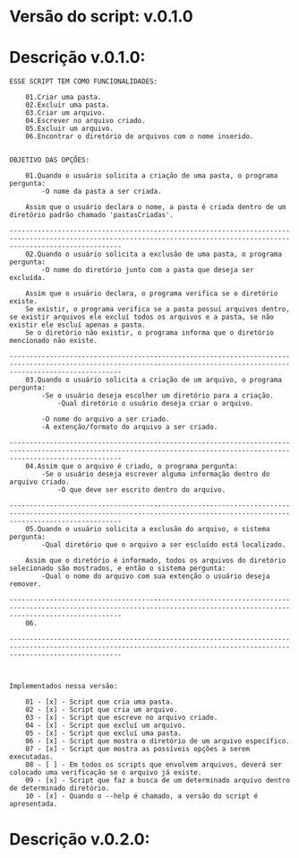 # Versão do script: v.0.1.0

# Descrição v.0.1.0:

    ESSE SCRIPT TEM COMO FUNCIONALIDADES:
        
        01.Criar uma pasta.
        02.Excluir uma pasta.
        03.Criar um arquivo.
        04.Escrever no arquivo criado.
        05.Excluir um arquivo.
        06.Encontrar o diretório de arquivos com o nome inserido.


    OBJETIVO DAS OPÇÕES:

        01.Quando o usuário solicita a criação de uma pasta, o programa pergunta:
            -O nome da pasta a ser criada.
            
        Assim que o usuário declara o nome, a pasta é criada dentro de um diretório padrão chamado 'pastasCriadas'.
        
    ------------------------------------------------------------------------------------------------------------------------------------------------------------------------
        02.Quando o usuário solicita a exclusão de uma pasta, o programa pergunta:
            -O nome do diretório junto com a pasta que deseja ser excluída.

        Assim que o usuário declara, o programa verifica se o diretório existe.
        Se existir, o programa verifica se a pasta possuí arquivos dentro, se existir arquivos ele excluí todos os arquivos e a pasta, se não existir ele escluí apenas a pasta.
        Se o diretório não existir, o programa informa que o diretório mencionado não existe.

    ------------------------------------------------------------------------------------------------------------------------------------------------------------------------
        03.Quando o usuário solicita a criação de um arquivo, o programa pergunta:
            -Se o usuário deseja escolher um diretório para a criação.
                -Qual diretório o usuário deseja criar o arquivo.

            -O nome do arquivo a ser criado.
            -A extenção/formato do arquivo a ser criado.
    
    ------------------------------------------------------------------------------------------------------------------------------------------------------------------------
        04.Assim que o arquivo é criado, o programa pergunta:
            -Se o usuário deseja escrever alguma informação dentro do arquivo criado.
                -O que deve ser escrito dentro do arquivo.

    ------------------------------------------------------------------------------------------------------------------------------------------------------------------------
        05.Quando o usuário solicita a exclusão do arquivo, o sistema pergunta:
            -Qual diretório que o arquivo a ser escluído está localizado.

        Assim que o diretório é informado, todos os arquivos do diretório selecionado são mostrados, e então o sistema pergunta:
            -Qual o nome do arquivo com sua extenção o usuário deseja remover.

    ------------------------------------------------------------------------------------------------------------------------------------------------------------------------
        06.

    ------------------------------------------------------------------------------------------------------------------------------------------------------------------------



    Implementados nessa versão:

        01 - [x] - Script que cria uma pasta.
        02 - [x] - Script que cria um arquivo.
        03 - [x] - Script que escreve no arquivo criado.
        04 - [x] - Script que excluí um arquivo.
        05 - [x] - Script que excluí uma pasta.
        06 - [x] - Script que mostra o diretório de um arquivo específico.
        07 - [x] - Script que mostra as possíveis opções a serem executadas.
        08 - [ ] - Em todos os scripts que envolvem arquivos, deverá ser colocado uma verificação se o arquivo já existe.
        09 - [x] - Script que faz a busca de um determinado arquivo dentro de determinado diretório.
        10 - [x] - Quando o --help é chamado, a versão do script é apresentada.
    

# Descrição v.0.2.0:
